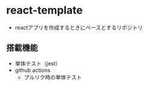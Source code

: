 # react-template
- reactアプリを作成するときにベースとするリポジトリ
## 搭載機能
- 単体テスト（jest）
- github actions
  - プルリク時の単体テスト